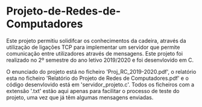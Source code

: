 # Projeto-de-Redes-de-Computadores
Este projeto permitiu solidifcar os conhecimentos da cadeira, através da utilização de ligações TCP para implementar um servidor que permite comunicação entre utilizadores através de mensagens. Este projeto foi realizado no 2º semestre do ano letivo 2019/2020 e foi desenvlovido em C.

O enunciado do projeto está no ficheiro 'Proj_RC_2019-2020.pdf', o relatório esta no ficheiro 'Relatório do Projeto de Redes de Computadores.pdf' e o código desenvlovido está em 'servidor_projeto.c'. 
Todos os ficheiros com a extensão '.txt' estão aqui apenas para facilitar o processo de teste do projeto, uma vez que já têm algumas mensagens enviadas. 
